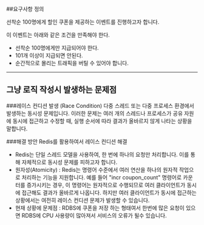##요구사항 정의

선착순 100명에게 할인 쿠폰을 제공하는 이벤트를 진행하고자 합니다.

이 이벤트는 아래와 같은 조건을 만족해야 한다.
- 선착순 100명에게만 지급되어야 한다.
- 101개 이상이 지급되면 안된다.
- 순간적으로 몰리는 트래픽을 버틸 수 있어야 합니다.

---

## 그냥 로직 작성시 발생하는 문제점

###레이스 컨디션 발생 (Race Condition)
다중 스레드 또는 다중 프로세스 환경에서 발생하는 동시성 문제입니다.
이러한 문제는 여러 개의 스레드나 프로세스가 공유 자원에 동시에 접근하고 수정할 때, 실행 순서에 따라 결과가 올바르지 않게 나타는 상황을 말합니다.

###해결 방안
Redis를 활용하여서 레이스 컨디션 해결
- Redis는 단일 스레드 모델을 사용하여,
한 번에 하나의 요청만 처리합니다. 이를 통해 자체적으로 동시성 문제를 피하고자 합니다.
- 원자성(Atomicity) : Redis는 명령어 수준에서 여러 연산을 하나의 원자적 작업으로 처리하는 기능을 지원합니다.
예를 들어 "incr coupon_count" 명령어로 카운터를 증가시키는 경우, 이 명령어는 원자적으로 수행되므로 여러 클라이언트가 동시에 접근해도 결과가 올바르게 나옵니다.
하지만 여러 클라이언트가 동시에 접근하는 상황에서는 여전히 레이스 컨디션 문제가 발생할 수 있습니다.
- 현재 상황에 문제점 : RDBS에 쿠폰을 저장 하는 형태여서 한번에 많은 요청이 있으면 RDBS에 CPU 사용량이 많아져서 서비스의 오류가 될수 있습니다.

